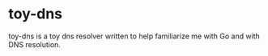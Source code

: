 # toy-dns

toy-dns is a toy dns resolver written to help familiarize me with Go and with DNS resolution.